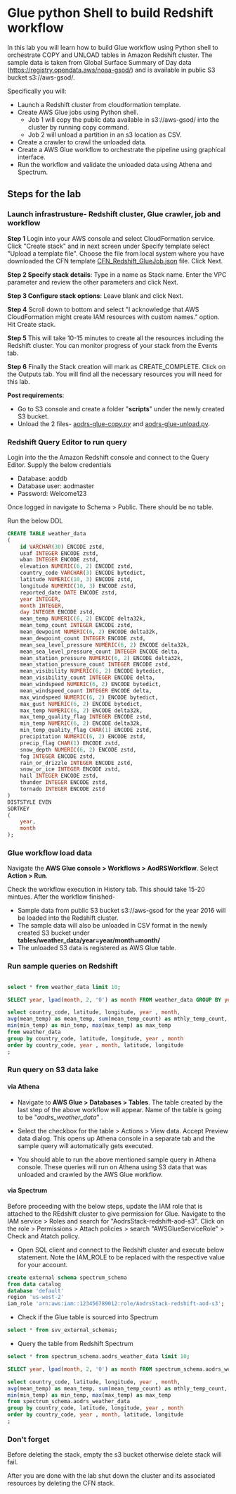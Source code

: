 # Glue python Shell to build Redshift workflow
In this lab you will learn how to build Glue workflow using Python shell to orchestrate COPY and UNLOAD tables in Amazon Redshift cluster. The sample data is taken from Global Surface Summary of Day data (https://registry.opendata.aws/noaa-gsod/) and is available in public S3 bucket s3://aws-gsod/.

Specifically you will:
* Launch a Redshift cluster from cloudformation template.
* Create AWS Glue jobs using Python shell.
	- Job 1 will copy the public data available in s3://aws-gsod/ into the cluster by running copy command.
	- Job 2 will unload a partition in an s3 location as CSV.
* Create a crawler to crawl the unloaded data.
* Create a AWS Glue workflow to orchestrate the pipeline using graphical interface.
* Run the workflow and validate the unloaded data using Athena and Spectrum.

## Steps for the lab

### Launch infrastrusture- Redshift cluster, Glue crawler, job and workflow

**Step 1** Login into your AWS console and select CloudFormation service. Click "Create stack" and in next screen under Specify template select "Upload a template file". Choose the file from local system where you have downloaded the CFN template [CFN_Redshift_GlueJob.json](https://github.com/saunakc/glue-workflow-redshift/blob/master/src/cloudformation/CFN_Redshift_GlueJob.json) file. Click Next.

**Step 2 Specify stack details**: Type in a name as Stack name. Enter the VPC parameter and review the other parameters and click Next.

**Step 3 Configure stack options**: Leave blank and click Next.

**Step 4** Scroll down to bottom and select "I acknowledge that AWS CloudFormation might create IAM resources with custom names." option. Hit Create stack.

**Step 5** This will take 10-15 minutes to create all the resources including the Redshift cluster. You can monitor progress of your stack from the Events tab.

**Step 6** Finally the Stack creation will mark as CREATE_COMPLETE. Click on the Outputs tab. You will find all the necessary resources you will need for this lab.

**Post requirements**:
* Go to S3 console and create a folder "**scripts**" under the newly created S3 bucket.
* Unload the 2 files- [aodrs-glue-copy.py](https://github.com/saunakc/glue-workflow-redshift/blob/master/src/scripts/aodrs-glue-copy.py) and [aodrs-glue-unload.py](https://github.com/saunakc/glue-workflow-redshift/blob/master/src/scripts/aodrs-glue-unload.py).

### Redshift Query Editor to run query

Login into the the Amazon Redshift console and connect to the Query Editor. Supply the below credentials

* Database: aoddb
* Database user: aodmaster
* Password: Welcome123

Once logged in navigate to Schema > Public. There should be no table.

Run the below DDL

```SQL
CREATE TABLE weather_data
(
	id VARCHAR(30) ENCODE zstd,
	usaf INTEGER ENCODE zstd,
	wban INTEGER ENCODE zstd,
	elevation NUMERIC(6, 2) ENCODE zstd,
	country_code VARCHAR(3) ENCODE bytedict,
	latitude NUMERIC(10, 3) ENCODE zstd,
	longitude NUMERIC(10, 3) ENCODE zstd,
	reported_date DATE ENCODE zstd,
	year INTEGER,
	month INTEGER,
	day INTEGER ENCODE zstd,
	mean_temp NUMERIC(6, 2) ENCODE delta32k,
	mean_temp_count INTEGER ENCODE zstd,
	mean_dewpoint NUMERIC(6, 2) ENCODE delta32k,
	mean_dewpoint_count INTEGER ENCODE zstd,
	mean_sea_level_pressure NUMERIC(6, 2) ENCODE delta32k,
	mean_sea_level_pressure_count INTEGER ENCODE delta,
	mean_station_pressure NUMERIC(6, 2) ENCODE delta32k,
	mean_station_pressure_count INTEGER ENCODE zstd,
	mean_visibility NUMERIC(6, 2) ENCODE bytedict,
	mean_visibility_count INTEGER ENCODE delta,
	mean_windspeed NUMERIC(6, 2) ENCODE bytedict,
	mean_windspeed_count INTEGER ENCODE delta,
	max_windspeed NUMERIC(6, 2) ENCODE bytedict,
	max_gust NUMERIC(6, 2) ENCODE bytedict,
	max_temp NUMERIC(6, 2) ENCODE delta32k,
	max_temp_quality_flag INTEGER ENCODE zstd,
	min_temp NUMERIC(6, 2) ENCODE delta32k,
	min_temp_quality_flag CHAR(1) ENCODE zstd,
	precipitation NUMERIC(6, 2) ENCODE zstd,
	precip_flag CHAR(1) ENCODE zstd,
	snow_depth NUMERIC(6, 2) ENCODE zstd,
	fog INTEGER ENCODE zstd,
	rain_or_drizzle INTEGER ENCODE zstd,
	snow_or_ice INTEGER ENCODE zstd,
	hail INTEGER ENCODE zstd,
	thunder INTEGER ENCODE zstd,
	tornado INTEGER ENCODE zstd
)
DISTSTYLE EVEN
SORTKEY
(
	year,
	month
);
```

### Glue workflow load data

Navigate the **AWS Glue console > Workflows > AodRSWorkflow**. Select **Action > Run**.

Check the workflow execution in History tab. This should take 15-20 mintues. After the workflow finished-

* Sample data from public S3 bucket s3://aws-gsod for the year 2016 will be loaded into the Redshift cluster.
* The sample data will also be unloaded in CSV format in the newly created S3 bucket under **tables/weather_data/year=year/month=month/** 
* The unloaded S3 data is registered as AWS Glue table.


### Run sample queries on Redshift
  
```sql

select * from weather_data limit 10;

SELECT year, lpad(month, 2, '0') as month FROM weather_data GROUP BY year, month ORDER by year, month;

select country_code, latitude, longitude, year , month,
avg(mean_temp) as mean_temp, sum(mean_temp_count) as mthly_temp_count,
min(min_temp) as min_temp, max(max_temp) as max_temp
from weather_data
group by country_code, latitude, longitude, year , month 
order by country_code, year , month, latitude, longitude
;
```


### Run query on S3 data lake

#### via Athena
* Navigate to **AWS Glue > Databases > Tables**. The table created by the last step of the above workflow will appear. Name of the table is going to be "*aodrs_weather_data*" .

* Select the checkbox for the table > Actions > View data. Accept Preview data dialog. This opens up Athena console in a separate tab and the sample query will automatically gets executed.

* You should able to run the above mentioned sample query in Athena console. These queries will run on Athena using S3 data that was unloaded and crawled by the AWS Glue workflow.

#### via Spectrum

Before proceeding with the below steps, update the IAM role that is attached to the REdshift cluster to give permission for Glue. Navigate to the IAM service > Roles and search for "AodrsStack-redshift-aod-s3". Click on the role > Permissions > Attach policies > search "AWSGlueServiceRole" > Check and Atatch policy.

* Open SQL client and connect to the Redshift cluster and execute below statement. Note the IAM_ROLE to be replaced with the respective value for your account.

```sql
create external schema spectrum_schema
from data catalog
database 'default'
region 'us-west-2' 
iam_role 'arn:aws:iam::123456789012:role/AodrsStack-redshift-aod-s3';
```
* Check if the Glue table is sourced into Spectrum
```sql
select * from svv_external_schemas;
```

* Query the table from Redshift Spectrum

```sql
select * from spectrum_schema.aodrs_weather_data limit 10;

SELECT year, lpad(month, 2, '0') as month FROM spectrum_schema.aodrs_weather_data GROUP BY year, month ORDER by year, month;

select country_code, latitude, longitude, year , month,
avg(mean_temp) as mean_temp, sum(mean_temp_count) as mthly_temp_count,
min(min_temp) as min_temp, max(max_temp) as max_temp
from spectrum_schema.aodrs_weather_data
group by country_code, latitude, longitude, year , month 
order by country_code, year , month, latitude, longitude
;
```

### Don't forget

Before deleting the stack, empty the s3 bucket otherwise delete stack will fail.

After you are done with the lab shut down the cluster and its associated resources by deleting the CFN stack.

